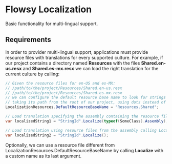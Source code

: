 # Flowsy Localization

Basic functionality for multi-lingual support.

## Requirements
In order to provider multi-lingual support, applications must provide resource files with translations for every supported culture.
For example, if our project contains a directory named **Resources** with the files **Shared.en-us.resx** and **Shared.es-mx.resx**
we can load the right translation for the current culture by calling: 

```csharp
// Given the resource files for en-US and es-MX:
// /path/to/the/project/Resources/Shared.en-us.resx
// /path/to/the/project/Resources/Shared.es-mx.resx
// we can configure the default resource base name to look for strings
// taking its path from the root of our project, using dots instead of directory separators and excluding the culture name and extension
LocalizationResources.DefaultResourceBaseName = "Resources.Shared";

// Load translation specifying the assembly containing the resource files
var localizedString1 = "StringId".Localize(typeof(SomeClass).Assembly);

// Load translation using resource files from the assembly calling Localize 
var localizedString2 = "StringId".Localize();
```

Optionally, we can use a resource file different from LocalizationResources.DefaultResourceBaseName
by calling **Localize** with a custom name as its last argument.
